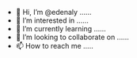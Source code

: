 - 👋 Hi, I’m @edenaly ......
- 👀 I’m interested in ......
- 🌱 I’m currently learning ......
- 💞️ I’m looking to collaborate on ......
- 📫 How to reach me .....

<!---
edenaly/edenaly is a ✨ special ✨ repository because its `README.md` (this file) appears on your GitHub profile.
You can click the Preview link to take a look at your changes.
--->

